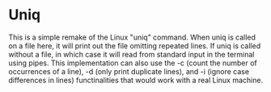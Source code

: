 # Uniq

This is a simple remake of the Linux "uniq" command. When uniq is called on a file here, it will print out the file omitting repeated lines. If uniq is called without a file, in which case it will read from standard input in the terminal using pipes. This implementation can also use the -c (count the number of occurrences of a line), -d (only print duplicate lines), and -i (ignore case differences in lines) functinalities that would work with a real Linux machine.
